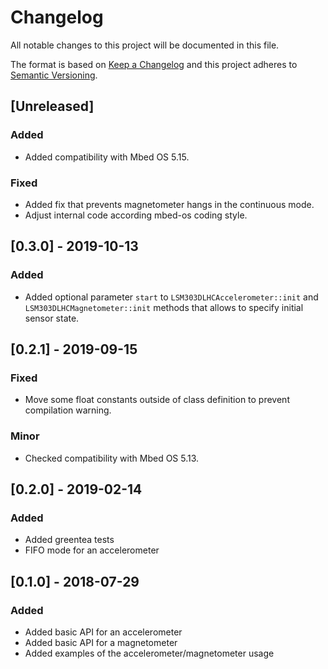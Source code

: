 # Changelog
All notable changes to this project will be documented in this file.

The format is based on [Keep a Changelog](https://keepachangelog.com/en/1.0.0/)
and this project adheres to [Semantic Versioning](https://semver.org/spec/v2.0.0.html).

## [Unreleased]
### Added

- Added compatibility with Mbed OS 5.15.

### Fixed

- Added fix that prevents magnetometer hangs in the continuous mode.
- Adjust internal code according mbed-os coding style.

## [0.3.0] - 2019-10-13
### Added

- Added optional parameter `start` to `LSM303DLHCAccelerometer::init` and
  `LSM303DLHCMagnetometer::init` methods that allows to specify initial sensor state.

## [0.2.1] - 2019-09-15
### Fixed

- Move some float constants outside of class definition to prevent compilation warning.

### Minor

- Checked compatibility with Mbed OS 5.13.

## [0.2.0] - 2019-02-14
### Added

- Added greentea tests
- FIFO mode for an accelerometer

## [0.1.0] - 2018-07-29
### Added

- Added basic API for an accelerometer
- Added basic API for a magnetometer
- Added examples of the accelerometer/magnetometer usage
